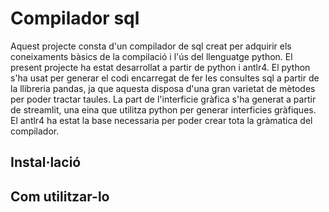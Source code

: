 # Compilador sql #
Aquest projecte consta d'un compilador de sql creat per adquirir els coneixaments bàsics de la compilació i l'ús del llenguatge python. 
El present projecte ha estat desarrollat a partir de python i antlr4. El python s'ha usat per generar el codi encarregat de fer les consultes sql a partir de la llibreria pandas, ja que aquesta disposa d'una gran varietat de mètodes per poder tractar taules. La part de l'interficie gràfica s'ha generat a partir de streamlit, una eina que utilitza python per generar interficies gràfiques. 
El antlr4 ha estat la base necessaria per poder crear tota la gràmatica del compilador.

## Instal·lació ##


## Com utilitzar-lo ##
